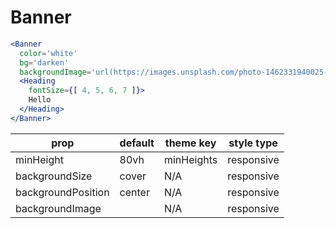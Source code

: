 # Banner

```.jsx
<Banner
  color='white'
  bg='darken'
  backgroundImage='url(https://images.unsplash.com/photo-1462331940025-496dfbfc7564?w=2048&q=20)'>
  <Heading
    fontSize={[ 4, 5, 6, 7 ]}>
    Hello
  </Heading>
</Banner>
```

prop | default | theme key | style type
---|---|---|---
minHeight | 80vh | minHeights | responsive
backgroundSize | cover | N/A | responsive
backgroundPosition | center | N/A | responsive
backgroundImage |  | N/A | responsive